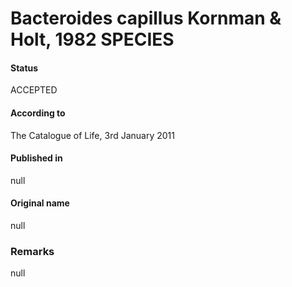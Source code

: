 # Bacteroides capillus Kornman & Holt, 1982 SPECIES

#### Status
ACCEPTED

#### According to
The Catalogue of Life, 3rd January 2011

#### Published in
null

#### Original name
null

### Remarks
null